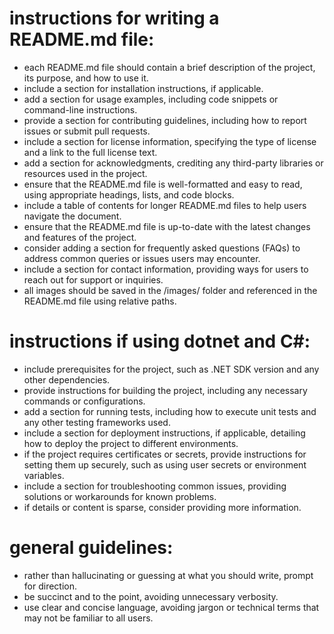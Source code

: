# instructions for writing a README.md file:

- each README.md file should contain a brief description of the project, its purpose, and how to use it.
- include a section for installation instructions, if applicable.
- add a section for usage examples, including code snippets or command-line instructions.
- provide a section for contributing guidelines, including how to report issues or submit pull requests.
- include a section for license information, specifying the type of license and a link to the full license text.
- add a section for acknowledgments, crediting any third-party libraries or resources used in the project.
- ensure that the README.md file is well-formatted and easy to read, using appropriate headings, lists, and code blocks.
- include a table of contents for longer README.md files to help users navigate the document.
- ensure that the README.md file is up-to-date with the latest changes and features of the project.
- consider adding a section for frequently asked questions (FAQs) to address common queries or issues users may encounter.
- include a section for contact information, providing ways for users to reach out for support or inquiries.
- all images should be saved in the /images/ folder and referenced in the README.md file using relative paths.

# instructions if using dotnet and C#:

- include prerequisites for the project, such as .NET SDK version and any other dependencies.
- provide instructions for building the project, including any necessary commands or configurations.
- add a section for running tests, including how to execute unit tests and any other testing frameworks used.
- include a section for deployment instructions, if applicable, detailing how to deploy the project to different environments.
- if the project requires certificates or secrets, provide instructions for setting them up securely, such as using user secrets or environment variables.
- include a section for troubleshooting common issues, providing solutions or workarounds for known problems.
- if details or content is sparse, consider providing more information.


# general guidelines:

- rather than hallucinating or guessing at what you should write, prompt for direction.
- be succinct and to the point, avoiding unnecessary verbosity.
- use clear and concise language, avoiding jargon or technical terms that may not be familiar to all users.